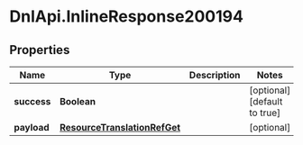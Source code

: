 # DnlApi.InlineResponse200194

## Properties
Name | Type | Description | Notes
------------ | ------------- | ------------- | -------------
**success** | **Boolean** |  | [optional] [default to true]
**payload** | [**ResourceTranslationRefGet**](ResourceTranslationRefGet.md) |  | [optional] 


